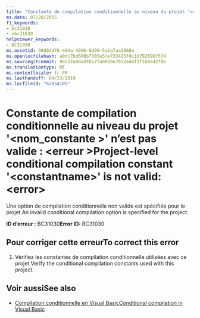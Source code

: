 ```yaml
---
title: "Constante de compilation conditionnelle au niveau du projet '<constantname>' n’est pas valide : <error>"
ms.date: 07/20/2015
f1_keywords:
- bc31030
- vbc31030
helpviewer_keywords:
- BC31030
ms.assetid: 98d02478-e60a-4096-8d99-5a1a7aa1960a
ms.openlocfilehash: a0dc7bd608b7385a5ce733425f8c1d782696f534
ms.sourcegitcommit: 9b552addadfb57fab0b9e7852ed4f1f1b8a42f8e
ms.translationtype: MT
ms.contentlocale: fr-FR
ms.lasthandoff: 04/23/2019
ms.locfileid: "62054105"
---
```

# <a name="project-level-conditional-compilation-constant-constantname-is-not-valid-error"></a><span data-ttu-id="12cdd-102">Constante de compilation conditionnelle au niveau du projet '\<nom_constante >' n’est pas valide : \<erreur ></span><span class="sxs-lookup"><span data-stu-id="12cdd-102">Project-level conditional compilation constant '\<constantname>' is not valid: \<error></span></span>
<span data-ttu-id="12cdd-103">Une option de compilation conditionnelle non valide est spécifiée pour le projet.</span><span class="sxs-lookup"><span data-stu-id="12cdd-103">An invalid conditional compilation option is specified for the project.</span></span>  
  
 <span data-ttu-id="12cdd-104">**ID d’erreur :** BC31030</span><span class="sxs-lookup"><span data-stu-id="12cdd-104">**Error ID:** BC31030</span></span>  
  
## <a name="to-correct-this-error"></a><span data-ttu-id="12cdd-105">Pour corriger cette erreur</span><span class="sxs-lookup"><span data-stu-id="12cdd-105">To correct this error</span></span>  
  
1. <span data-ttu-id="12cdd-106">Vérifiez les constantes de compilation conditionnelle utilisées avec ce projet.</span><span class="sxs-lookup"><span data-stu-id="12cdd-106">Verify the conditional compilation constants used with this project.</span></span>  
  
## <a name="see-also"></a><span data-ttu-id="12cdd-107">Voir aussi</span><span class="sxs-lookup"><span data-stu-id="12cdd-107">See also</span></span>

- [<span data-ttu-id="12cdd-108">Compilation conditionnelle en Visual Basic</span><span class="sxs-lookup"><span data-stu-id="12cdd-108">Conditional compilation in Visual Basic</span></span>](~/docs/visual-basic/programming-guide/program-structure/conditional-compilation.md)
